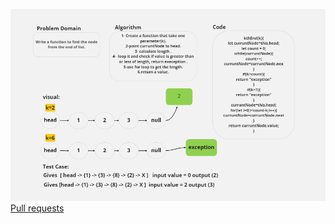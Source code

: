 ![linked-list-kth](./linked-list-kth.PNG)<br>
[Pull requests](https://github.com/MohammedAlDahleh/data-structures-and-algorithms/pull/22)<br>

